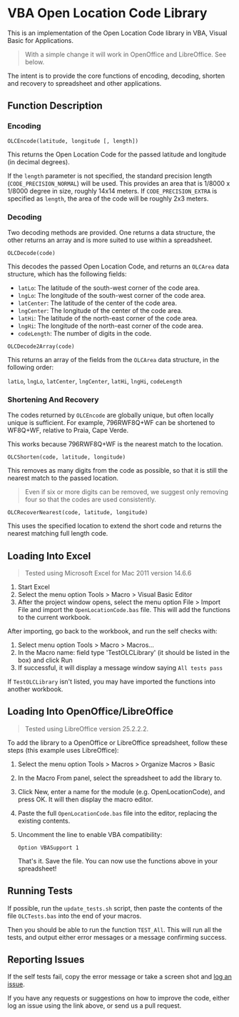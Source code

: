 # VBA Open Location Code Library

This is an implementation of the Open Location Code library in VBA, Visual Basic
for Applications.

> With a simple change it will work in OpenOffice and LibreOffice. See below.

The intent is to provide the core functions of encoding, decoding, shorten and
recovery to spreadsheet and other applications.

## Function Description

### Encoding

```vbnet
OLCEncode(latitude, longitude [, length])
```

This returns the Open Location Code for the passed latitude and longitude (in
decimal degrees).

If the `length` parameter is not specified, the standard
precision length (`CODE_PRECISION_NORMAL`) will be used. This provides an area
that is 1/8000 x 1/8000 degree in size, roughly 14x14 meters. If
`CODE_PRECISION_EXTRA` is specified as `length`, the area of the code will be
roughly 2x3 meters.

### Decoding

Two decoding methods are provided. One returns a data structure, the other
returns an array and is more suited to use within a spreadsheet.

```vbnet
OLCDecode(code)
```

This decodes the passed Open Location Code, and returns an `OLCArea` data
structure, which has the following fields:

- `latLo`: The latitude of the south-west corner of the code area.
- `lngLo`: The longitude of the south-west corner of the code area.
- `latCenter`: The latitude of the center of the code area.
- `lngCenter`: The longitude of the center of the code area.
- `latHi`: The latitude of the north-east corner of the code area.
- `lngHi`: The longitude of the north-east corner of the code area.
- `codeLength`: The number of digits in the code.

```vbnet
OLCDecode2Array(code)
```

This returns an array of the fields from the `OLCArea` data structure, in the
following order:

`latLo`, `lngLo`, `latCenter`, `lngCenter`, `latHi`, `lngHi`, `codeLength`

### Shortening And Recovery

The codes returned by `OLCEncode` are globally unique, but often locally unique
is sufficient. For example, 796RWF8Q+WF can be shortened to WF8Q+WF, relative
to Praia, Cape Verde.

This works because 796RWF8Q+WF is the nearest match to the location.

```vbnet
OLCShorten(code, latitude, longitude)
```

This removes as many digits from the code as possible, so that it is still the
nearest match to the passed location.

> Even if six or more digits can be removed, we suggest only removing four so
> that the codes are used consistently.

```vbnet
OLCRecoverNearest(code, latitude, longitude)
```

This uses the specified location to extend the short code and returns the
nearest matching full length code.

## Loading Into Excel

> Tested using Microsoft Excel for Mac 2011 version 14.6.6

1. Start Excel
1. Select the menu option Tools > Macro > Visual Basic Editor
1. After the project window opens, select the menu option File > Import File
   and import the `OpenLocationCode.bas` file. This will add the functions to the
   current workbook.

After importing, go back to the workbook, and run the self checks with:

1. Select menu option Tools > Macro > Macros...
1. In the Macro name: field type 'TestOLCLibrary' (it should be listed in the
   box) and click Run
1. If successful, it will display a message window saying `All tests pass`

If `TestOLCLibrary` isn't listed, you may have imported the functions into
another workbook.

## Loading Into OpenOffice/LibreOffice

> Tested using LibreOffice version 25.2.2.2.

To add the library to a OpenOffice or LibreOffice spreadsheet, follow these
steps (this example uses LibreOffice):

1. Select the menu option Tools > Macros > Organize Macros > Basic
1. In the Macro From panel, select the spreadsheet to add the library to.
1. Click New, enter a name for the module (e.g. OpenLocationCode), and press
   OK. It will then display the macro editor.
1. Paste the full `OpenLocationCode.bas` file into the editor, replacing the existing contents.
1. Uncomment the line to enable VBA compatibility:

   ```vbnet
   Option VBASupport 1
   ```

   That's it. Save the file. You can now use the functions above in your
   spreadsheet!

## Running Tests

If possible, run the `update_tests.sh` script, then paste the contents of the file `OLCTests.bas` into the end of your macros.

Then you should be able to run the function `TEST_All`.
This will run all the tests, and output either error messages or a message confirming success.

## Reporting Issues

If the self tests fail, copy the error message or take a
screen shot and [log an issue](https://github.com/google/open-location-code/issues/new?labels=visualbasic&assignee=drinckes).

If you have any requests or suggestions on how to improve the code, either
log an issue using the link above, or send us a pull request.

